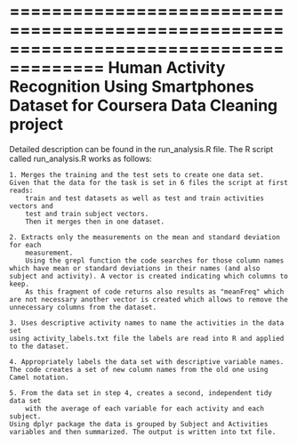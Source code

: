 ﻿=======================================================================================
Human Activity Recognition Using Smartphones Dataset for Coursera Data Cleaning project
=======================================================================================


Detailed description can be found in the run_analysis.R file. The R script called run_analysis.R works as follows: 

    1. Merges the training and the test sets to create one data set.
    Given that the data for the task is set in 6 files the script at first reads:
        train and test datasets as well as test and train activities vectors and 
        test and train subject vectors.
        Then it merges then in one dataset.
        
    2. Extracts only the measurements on the mean and standard deviation for each 
        measurement. 
        Using the grepl function the code searches for those column names which have mean or standard deviations in their names (and also subject and activity). A vector is created indicating which columns to keep.
        As this fragment of code returns also results as "meanFreq" which are not necessary another vector is created which allows to remove the unnecessary columns from the dataset.
        
    3. Uses descriptive activity names to name the activities in the data set
    using activity_labels.txt file the labels are read into R and applied to the dataset.
    
    4. Appropriately labels the data set with descriptive variable names. 
    The code creates a set of new column names from the old one using Camel notation.
    
    5. From the data set in step 4, creates a second, independent tidy data set 
        with the average of each variable for each activity and each subject.
    Using dplyr package the data is grouped by Subject and Activities variables and then summarized. The output is written into txt file.